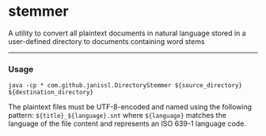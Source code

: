 # stemmer
A utility to convert all plaintext documents in natural language stored in a user-defined directory to documents
containing word stems
<hr>

### Usage
`java -cp * com.github.janissl.DirectoryStemmer ${source_directory} ${destination_directory}`

The plaintext files must be UTF-8-encoded and named using the following pattern: `${title}_${language}.snt` where
`${language}` matches the language of the file content and represents an ISO 639-1 language code.
